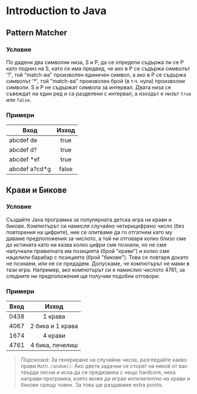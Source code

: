 # Introduction to Java

## Pattern Matcher

### Условие

По дадени два символни низа, S и P, да се определи съдържа ли се P като подниз на S, като се има предвид, че ако в P се съдържа символът '?', той "match-ва" произволен единичен символ, а ако в P се съдържа символът '*', той "match-ва" произволен брой (в т.ч. нула) произволни символи. S и P не съдържат символа за интервал. Двата низа се съвеждат на един ред и са разделени с интервал, а изходът е низът `true` или `false`.

### Примери

| Вход          | Изход         |
| ------------- |:-------------:|
| abcdef de     | true          |
| abcdef d?     | true          |
| abcdef *ef    | true          |
| abcdef a?cd*g | false         |

## Крави и Бикове

### Условие

Създайте Java програмка за популярната детска игра на крави и бикове. Компютърът си намисля случайно четирицифрено число (без повторения на цифрите), ние се опитваме да го отгатнем като му даваме предположения за числото, а той ни отговаря колко близо сме до истината като ни казва колко цифри сме познали, но не сме налучкали правилната им позицията (брой "крави") и колко сме нацелили барабар с позицията (брой "бикове"). Това се повтаря докато не познаем, или не се предадем. Допускаме, че компютърът не мами в тази игра.
Например, ако компютърът си е намислил числото 4761, за следните ни предположения ще получим подобни отговори:

### Примери

| Вход          | Изход            |
|:-------------:|:----------------:|
| 0438          | 1 крава          |
| 4067          | 2 бика и 1 крава |
| 1674          | 4 крави          |
| 4761          | 4 бика, печелиш  |

> *Подсказка:* За генериране на случайни числа, разгледайте какво прави `Math.random()`.
Ако двете задачки се сторят на някой от вас твърде лесни и иска да се предизвика с нещо hardcore, нека направи програмка, която може да играе интелигентно на крави и бикове срещу човек. За това ще раздаваме extra points.

